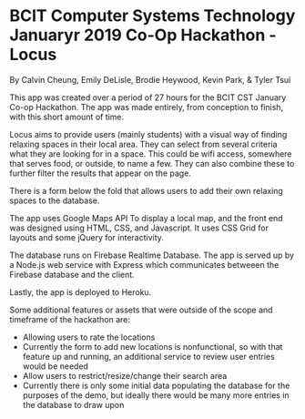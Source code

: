 # BCIT Computer Systems Technology Januaryr 2019 Co-Op Hackathon - Locus


By Calvin Cheung, Emily DeLisle, Brodie Heywood, Kevin Park, & Tyler Tsui


This app was created over a period of 27 hours for the BCIT CST January Co-op Hackathon. The app was made entirely, from conception to finish, with this short amount of time.


Locus aims to provide users (mainly students) with a visual way of finding relaxing spaces in their local area. They can select from several criteria what they are looking for in a space. This could be wifi access, somewhere that serves food, or outside, to name a few. They can also combine these to further filter the results that appear on the page.


There is a form below the fold that allows users to add their own relaxing spaces to the database.


The app uses Google Maps API To display a local map, and the front end was designed using HTML, CSS, and Javascript. It uses CSS Grid for layouts and some jQuery for interactivity.


The database runs on Firebase Realtime Database. The app is served up by a Node.js web service with Express which communicates betweeen the Firebase database and the client.


Lastly, the app is deployed to Heroku.


Some additional features or assets that were outside of the scope and timeframe of the hackathon are:

  - Allowing users to rate the locations
  - Currently the form to add new locations is nonfunctional, so with that feature up and running, an additional service to review user entries would be needed
  - Allow users to restrict/resize/change their search area
  - Currently there is only some initial data populating the database for the purposes of the demo, but ideally there would be many more entries in the database to draw upon